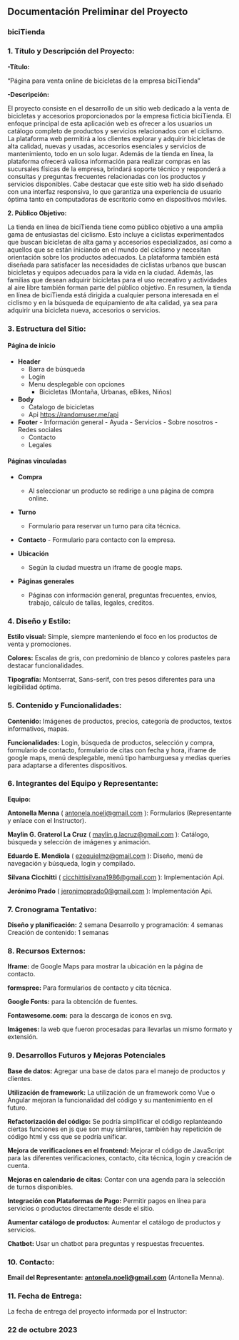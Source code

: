 ## **Documentación Preliminar del Proyecto**

### **biciTienda**


### **1. Título y Descripción del Proyecto:**

**-Título:** 

“Página para venta online de bicicletas de la empresa biciTienda”

**-Descripción:**

El proyecto consiste en el desarrollo de un sitio web dedicado a la venta de bicicletas y accesorios proporcionados por la empresa ficticia biciTienda. El enfoque principal de esta aplicación web es ofrecer a los usuarios un catálogo completo de productos y servicios relacionados con el ciclismo. La plataforma web permitirá a los clientes explorar y adquirir bicicletas de alta calidad, nuevas y usadas, accesorios esenciales y servicios de mantenimiento, todo en un solo lugar. Además de la tienda en línea, la plataforma ofrecerá valiosa información para realizar compras en las sucursales físicas de la empresa, brindará soporte técnico y responderá a consultas y preguntas frecuentes relacionadas con los productos y servicios disponibles. Cabe destacar que este sitio web ha sido diseñado con una interfaz responsiva, lo que garantiza una experiencia de usuario óptima tanto en computadoras de escritorio como en dispositivos móviles.

**2. Público Objetivo:**

La tienda en línea de biciTienda tiene como público objetivo a una amplia gama de entusiastas del ciclismo. Esto incluye a ciclistas experimentados que buscan bicicletas de alta gama y accesorios especializados, así como a aquellos que se están iniciando en el mundo del ciclismo y necesitan orientación sobre los productos adecuados. La plataforma también está diseñada para satisfacer las necesidades de ciclistas urbanos que buscan bicicletas y equipos adecuados para la vida en la ciudad. Además, las familias que desean adquirir bicicletas para el uso recreativo y actividades al aire libre también forman parte del público objetivo. En resumen, la tienda en línea de biciTienda está dirigida a cualquier persona interesada en el ciclismo y en la búsqueda de equipamiento de alta calidad, ya sea para adquirir una bicicleta nueva, accesorios o servicios.



### **3. Estructura del Sitio:**

#### **Página de inicio**
- **Header**
     - Barra de búsqueda
     - Login
     - Menu desplegable con opciones 
          -  Bicicletas (Montaña, Urbanas, eBikes, Niños)
- **Body**
     - Catalogo de bicicletas
     - Api https://randomuser.me/api
- **Footer**
      - Información general
            - Ayuda
            - Servicios
            - Sobre nosotros
            - Redes sociales
	 - Contacto
	 - Legales

#### **Páginas vinculadas**

- **Compra**
     - Al seleccionar un producto se redirige a una página de compra online.

- **Turno**
     - Formulario para reservar un turno para cita técnica. 

- **Contacto**
      - Formulario para contacto con la empresa.

- **Ubicación**
     - Según la ciudad muestra un iframe de google maps.

- **Páginas generales**
     - Páginas con información general, preguntas frecuentes, envíos, trabajo,    cálculo de tallas, legales, creditos.




### **4. Diseño y Estilo:**

**Estilo visual:** 
Simple, siempre manteniendo el foco en los productos de venta y promociones.

**Colores:** 
Escalas de gris, con predominio de blanco y colores pasteles para destacar funcionalidades.

**Tipografía:**
Montserrat, Sans-serif, con tres pesos diferentes para una legibilidad óptima. 


### **5. Contenido y Funcionalidades:**

**Contenido:** 
Imágenes de productos, precios, categoría de productos, textos informativos, mapas.

**Funcionalidades:** 
Login, búsqueda de productos, selección y compra, formulario de contacto, formulario de citas con fecha y hora, iframe de google maps, menú desplegable, menú tipo hamburguesa y medias queries para adaptarse a diferentes dispositivos.

### **6. Integrantes del Equipo y Representante:**

**Equipo:** 
	
**Antonella Menna** ( antonela.noeli@gmail.com ):
Formularios (Representante y enlace con el Instructor).

**Maylin G. Graterol La Cruz** ( maylin.g.lacruz@gmail.com ):
Catálogo, búsqueda y selección de imágenes y animación.

**Eduardo E. Mendiola** ( ezequielmz@gmail.com ): 
Diseño, menú de navegación y búsqueda, login y compilado.

**Silvana Cicchitti** ( cicchittisilvana1986@gmail.com ): 
Implementación Api.

**Jerónimo Prado** ( jeronimoprado0@gmail.com ): 
Implementación Api.

### **7. Cronograma Tentativo:**

**Diseño y planificación:** 2 semana
Desarrollo y programación: 4 semanas
Creación de contenido: 1 semanas


### **8. Recursos Externos:**

**Iframe:** de Google Maps para mostrar la ubicación en la página de contacto.

**formspree:** Para formularios de contacto y cita técnica.

**Google Fonts:** para la obtención de fuentes.

**Fontawesome.com:** para la descarga de iconos en svg.

**Imágenes:** la web que fueron procesadas para llevarlas un mismo formato y extensión.               

### **9. Desarrollos Futuros y Mejoras Potenciales** 

**Base de datos:** Agregar una base de datos para el manejo de productos y clientes.

**Utilización de framework:** La utilización de un framework como Vue o Angular mejoran la funcionalidad del código y su mantenimiento en el futuro.

**Refactorización del código:** Se podría simplificar el código replanteando ciertas funciones en js que son muy similares, también hay repetición de código html y css que se podría unificar.

**Mejora de verificaciones en el frontend:** Mejorar el código de JavaScript para las diferentes verificaciones, contacto, cita técnica, login y creación de cuenta.

**Mejoras en calendario de citas:** Contar con una agenda para la selección de turnos disponibles.

**Integración con Plataformas de Pago:** Permitir pagos en línea para servicios o productos directamente desde el sitio.

**Aumentar catálogo de productos:** Aumentar el catálogo de productos y servicios.

**Chatbot:** Usar un chatbot para preguntas y respuestas frecuentes.

### **10. Contacto:**

**Email del Representante:** **antonela.noeli@gmail.com** (Antonella Menna).

### **11. Fecha de Entrega:**

La fecha de entrega del proyecto informada por el Instructor: 

### **22 de octubre 2023**


